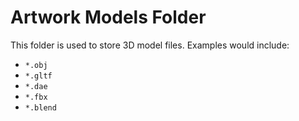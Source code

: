 # Artwork Models Folder
This folder is used to store 3D model files. Examples would include:
- `*.obj`
- `*.gltf`
- `*.dae`
- `*.fbx`
- `*.blend`
